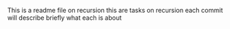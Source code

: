 This is a readme file on recursion 
this are tasks on recursion
each commit will describe briefly what each is about
